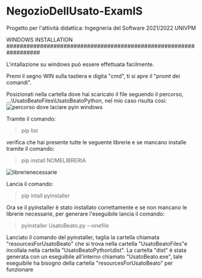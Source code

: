 # NegozioDellUsato-ExamIS
Progetto per l'attività didattica: Ingegneria del Software 2021/2022 UNIVPM 

WINDOWS INSTALLATION ##################################################################

L'intallazione su windows può essere effettuata facilmente.

Premi il segno WIN sulla tastiera e digita "cmd", ti si apre il "promt dei comandi".

Posizionati nella cartella dove hai scaricato il file seguendo il percorso, ...\UsatoBeatoFiles\UsatoBeatoPython, nel mio caso risulta cosi:
![percorso dove laciare pyin windows](https://user-images.githubusercontent.com/95302292/217619795-9410c31d-2464-42e8-a56e-a96f2aac93a7.png)

Tramite il comando:
> pip list

verifica che hai presente tutte le seguente librerie e se mancano installe tramite il comando:

> pip install NOMELIBRERIA

![librerienecessarie](https://user-images.githubusercontent.com/95302292/217621016-6d8da044-1c86-4a1f-a2a8-1329b887e9e9.png)

Lancia il comando:

> pip intall pyinstaller

Ora se il pyinstaller è stato installato correttamente e se non mancano le librerie necessarie, per generare l'eseguibile lancia il comando:

> pyinstaller UsatoBeato.py --onefile

Lanciato il comando del pyinstaller, taglia la cartella chiamata "resourcesForUsatoBeato" che si trova nella cartella "UsatoBeatoFiles"e incollala nella cartella "UsatoBeatoPython\dist". 
La cartella "dist" è stata generata con un eseguibile all'interno chiamato "UsatoBeato.exe", tale eseguibile ha bisogno della cartella "resourcesForUsatoBeato" per
funzionare
